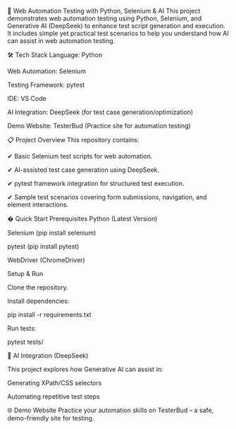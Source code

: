 🚀 Web Automation Testing with Python, Selenium & AI
This project demonstrates web automation testing using Python, Selenium, and Generative AI (DeepSeek) to enhance test script generation and execution. It includes simple yet practical test scenarios to help you understand how AI can assist in web automation testing.

🛠️ Tech Stack
Language: Python

Web Automation: Selenium

Testing Framework: pytest

IDE: VS Code

AI Integration: DeepSeek (for test case generation/optimization)

Demo Website: TesterBud (Practice site for automation testing)

📋 Project Overview
This repository contains:

✔ Basic Selenium test scripts for web automation.

✔ AI-assisted test case generation using DeepSeek.

✔ pytest framework integration for structured test execution.

✔ Sample test scenarios covering form submissions, navigation, and element interactions.


� Quick Start
Prerequisites
Python (Latest Version)

Selenium (pip install selenium)

pytest (pip install pytest)

WebDriver (ChromeDriver)

Setup & Run

Clone the repository.


Install dependencies:

pip install -r requirements.txt


Run tests:

pytest tests/


🤖 AI Integration (DeepSeek)

This project explores how Generative AI can assist in:

Generating XPath/CSS selectors

Automating repetitive test steps

🌐 Demo Website
Practice your automation skills on TesterBud – a safe, demo-friendly site for testing.
